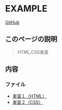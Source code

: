 # EXAMPLE
[GitHub](https://github.com/PP-Pixel/example/html-css/)  

<!--
1. [このページの説明](#このページの説明)
2. [内容](#内容)
3. [Rigelへ](#Rigelへ)
-->

## このページの説明
> HTML,CSS実習

## 内容

### ファイル
- [実習１（HTML）](./1/)
- [実習２（CSS）](./2/)
